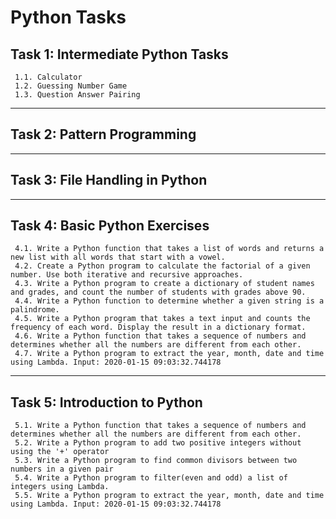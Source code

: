 # Python Tasks

## Task 1: Intermediate Python Tasks
     1.1. Calculator
     1.2. Guessing Number Game
     1.3. Question Answer Pairing
---
## Task 2: Pattern Programming
---
## Task 3: File Handling in Python
---
## Task 4: Basic Python Exercises
     4.1. Write a Python function that takes a list of words and returns a new list with all words that start with a vowel.
     4.2. Create a Python program to calculate the factorial of a given number. Use both iterative and recursive approaches.
     4.3. Write a Python program to create a dictionary of student names and grades, and count the number of students with grades above 90.
     4.4. Write a Python function to determine whether a given string is a palindrome.
     4.5. Write a Python program that takes a text input and counts the frequency of each word. Display the result in a dictionary format.
     4.6. Write a Python function that takes a sequence of numbers and determines whether all the numbers are different from each other.
     4.7. Write a Python program to extract the year, month, date and time using Lambda. Input: 2020-01-15 09:03:32.744178
---
## Task 5: Introduction to Python
     5.1. Write a Python function that takes a sequence of numbers and determines whether all the numbers are different from each other.
     5.2. Write a Python program to add two positive integers without using the '+' operator
     5.3. Write a Python program to find common divisors between two numbers in a given pair
     5.4. Write a Python program to filter(even and odd) a list of integers using Lambda.
     5.5. Write a Python program to extract the year, month, date and time using Lambda. Input: 2020-01-15 09:03:32.744178
